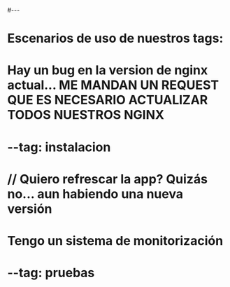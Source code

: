 
#---
# Escenarios de uso de nuestros tags:

# Hay un bug en la version de nginx actual... ME MANDAN UN REQUEST QUE ES NECESARIO ACTUALIZAR TODOS NUESTROS NGINX
#    --tag: instalacion
#    // Quiero refrescar la app? Quizás no... aun habiendo una nueva versión
    
# Tengo un sistema de monitorización
#    --tag: pruebas
